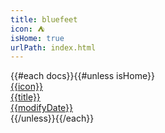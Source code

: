 ```yaml
---
title: bluefeet
icon: ⛺
isHome: true
urlPath: index.html
---
```


<div class="docs">
{{#each docs}}{{#unless isHome}}
  <a href="{{urlPath}}">
    <div class="doc">
      <div class="doc-icon">{{icon}}</div>
      <div class="doc-title">{{title}}</div>
      <div class="doc-date">{{modifyDate}}</div>
    </div>
  </a>
{{/unless}}{{/each}}
</div>
